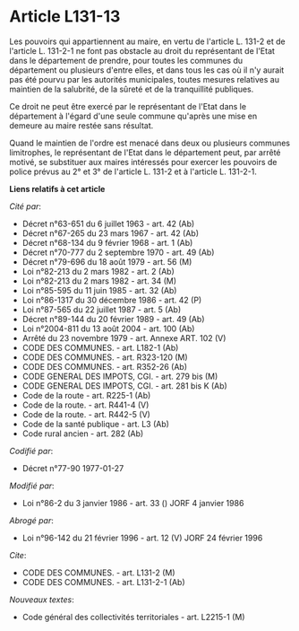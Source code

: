 # Article L131-13

Les pouvoirs qui appartiennent au maire, en vertu de l'article L. 131-2 et de l'article L. 131-2-1 ne font pas obstacle au
droit du représentant de l'Etat dans le département de prendre, pour toutes les communes du département ou plusieurs d'entre
elles, et dans tous les cas où il n'y aurait pas été pourvu par les autorités municipales, toutes mesures relatives au
maintien de la salubrité, de la sûreté et de la tranquillité publiques.

Ce droit ne peut être exercé par le représentant de l'Etat dans le département à l'égard d'une seule commune qu'après une
mise en demeure au maire restée sans résultat.

Quand le maintien de l'ordre est menacé dans deux ou plusieurs communes limitrophes, le représentant de l'Etat dans le
département peut, par arrêté motivé, se substituer aux maires intéressés pour exercer les pouvoirs de police prévus au 2° et
3° de l'article L. 131-2 et à l'article L. 131-2-1.

**Liens relatifs à cet article**

_Cité par_:

  - Décret n°63-651 du 6 juillet 1963 - art. 42 (Ab)
  - Décret n°67-265 du 23 mars 1967 - art. 42 (Ab)
  - Décret n°68-134 du 9 février 1968 - art. 1 (Ab)
  - Décret n°70-777 du 2 septembre 1970 - art. 49 (Ab)
  - Décret n°79-696 du 18 août 1979 - art. 56 (M)
  - Loi n°82-213 du 2 mars 1982 - art. 2 (Ab)
  - Loi n°82-213 du 2 mars 1982 - art. 34 (M)
  - Loi n°85-595 du 11 juin 1985 - art. 32 (Ab)
  - Loi n°86-1317 du 30 décembre 1986 - art. 42 (P)
  - Loi n°87-565 du 22 juillet 1987 - art. 5 (Ab)
  - Décret n°89-144 du 20 février 1989 - art. 49 (Ab)
  - Loi n°2004-811 du 13 août 2004 - art. 100 (Ab)
  - Arrêté du 23 novembre 1979 - art. Annexe ART. 102 (V)
  - CODE DES COMMUNES. - art. L182-1 (Ab)
  - CODE DES COMMUNES. - art. R323-120 (M)
  - CODE DES COMMUNES. - art. R352-26 (Ab)
  - CODE GENERAL DES IMPOTS, CGI. - art. 279 bis (M)
  - CODE GENERAL DES IMPOTS, CGI. - art. 281 bis K (Ab)
  - Code de la route - art. R225-1 (Ab)
  - Code de la route. - art. R441-4 (V)
  - Code de la route. - art. R442-5 (V)
  - Code de la santé publique - art. L3 (Ab)
  - Code rural ancien - art. 282 (Ab)

_Codifié par_:

  - Décret n°77-90 1977-01-27

_Modifié par_:

  - Loi n°86-2 du 3 janvier 1986 - art. 33 () JORF 4 janvier 1986

_Abrogé par_:

  - Loi n°96-142 du 21 février 1996 - art. 12 (V) JORF 24 février 1996

_Cite_:

  - CODE DES COMMUNES. - art. L131-2 (M)
  - CODE DES COMMUNES. - art. L131-2-1 (Ab)

_Nouveaux textes_:

  - Code général des collectivités territoriales - art. L2215-1 (M)
